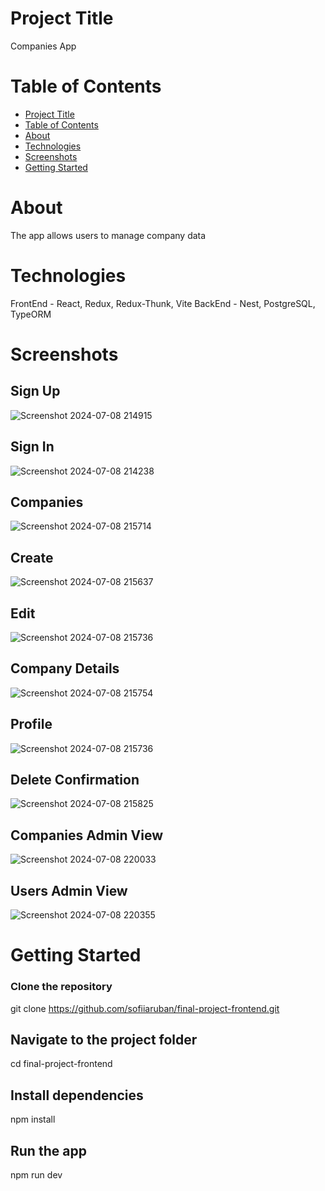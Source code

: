 # Project Title

Companies App

# Table of Contents

- [Project Title](#project-title)
- [Table of Contents](#table-of-contents)
- [About](#about)
- [Technologies](#technologies)
- [Screenshots](#screenshots)
- [Getting Started](#getting-started)


# About
The app allows users to manage company data<br>

# Technologies
FrontEnd - React, Redux, Redux-Thunk, Vite
BackEnd - Nest,  PostgreSQL, TypeORM
# Screenshots 

## Sign Up


![Screenshot 2024-07-08 214915](https://github.com/sofiiaruban/final-project-backend/assets/37212452/9ffef019-fd95-4099-98ad-2293520c7f10)

## Sign In

![Screenshot 2024-07-08 214238](https://github.com/sofiiaruban/final-project-frontend/assets/37212452/33b861c6-0e5a-4c49-8a44-90b460634e51)

## Companies


![Screenshot 2024-07-08 215714](https://github.com/sofiiaruban/final-project-backend/assets/37212452/6ade3aae-36be-4cd1-86a7-a6e0cd4137b9)

## Create
![Screenshot 2024-07-08 215637](https://github.com/sofiiaruban/final-project-frontend/assets/37212452/c94db59a-3ca8-4113-a032-630d1c2b344f)



## Edit

![Screenshot 2024-07-08 215736](https://github.com/sofiiaruban/final-project-backend/assets/37212452/4e08d0fb-26a7-40c6-8f49-77c7092c099c)
## Company Details

![Screenshot 2024-07-08 215754](https://github.com/sofiiaruban/final-project-backend/assets/37212452/5d28842c-ae7e-4942-b055-0bfb686cad84)
## Profile 
![Screenshot 2024-07-08 215736](https://github.com/sofiiaruban/final-project-fontend/assets/37212452/3cb8821d-c0ae-44cb-9a37-3c7997fe305e)

## Delete Confirmation
![Screenshot 2024-07-08 215825](https://github.com/sofiiaruban/final-project-fontend/assets/37212452/236d46ae-a5dc-4f8c-858d-3402d6a2317e)

## Companies Admin View
![Screenshot 2024-07-08 220033](https://github.com/sofiiaruban/final-project-fontend/assets/37212452/90409a15-a596-44eb-99c1-33a2fd9fd964)
## Users Admin View
![Screenshot 2024-07-08 220355](https://github.com/sofiiaruban/final-project-fontend/assets/37212452/5736715c-afa3-410c-b2f1-181455e9faca)

# Getting Started

### Clone the repository
git clone https://github.com/sofiiaruban/final-project-frontend.git

## Navigate to the project folder 
cd final-project-frontend

## Install dependencies
npm install
## Run the app
npm run dev

